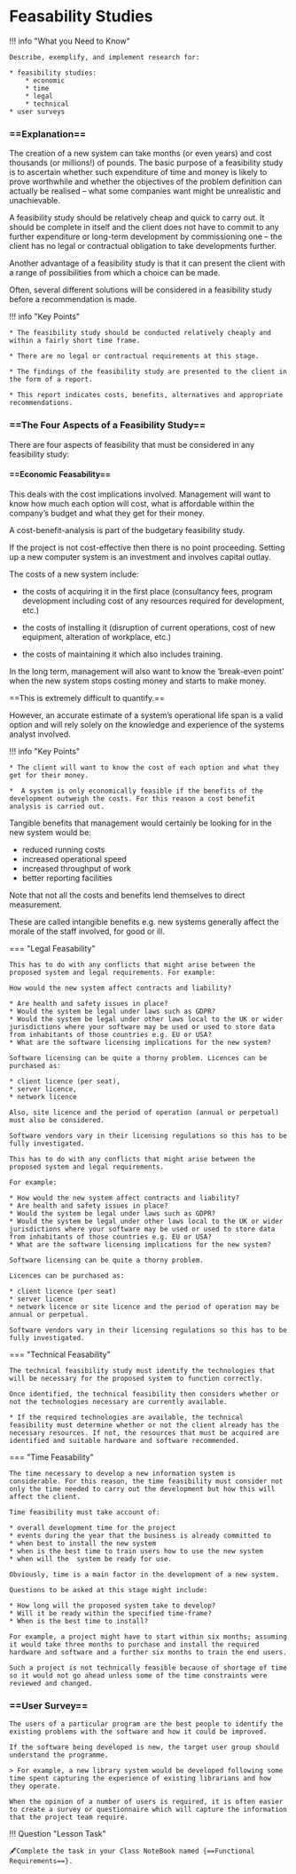 # Feasability Studies

!!! info "What you Need to Know"

    Describe, exemplify, and implement research for:
 
    * feasibility studies:
		* economic
		* time
		* legal
		* technical
    * user surveys

### ==Explanation==

The creation of a new system can take months (or even years) and cost thousands (or millions!) of pounds. The basic purpose of a feasibility study is to ascertain whether such expenditure of time and money is likely to prove worthwhile and whether the objectives of the problem definition can actually be realised – what some companies want might be unrealistic and unachievable. 
	
A feasibility study should be relatively cheap and quick to carry out. It should be complete in itself and the client does not have to commit to any further expenditure or long-term development by commissioning one – the client has no legal or contractual obligation to take developments further. 
	
Another advantage of a feasibility study is that it can present the client with a range of possibilities from which a choice can be made. 
	
Often, several different solutions will be considered in a feasibility study before a recommendation is made. 
	
!!! info "Key Points"
	
    * The feasibility study should be conducted relatively cheaply and within a fairly short time frame. 
	
    * There are no legal or contractual requirements at this stage.
	
    * The findings of the feasibility study are presented to the client in the form of a report.
	
    * This report indicates costs, benefits, alternatives and appropriate recommendations.

### ==The Four Aspects of a Feasibility Study==

There are four aspects of feasibility that must be considered in any feasibility study:

#### ==Economic Feasability==

This deals with the cost implications involved. Management will want to know how much each option will cost, what is affordable within the company’s budget and what they get for their money. 

A cost-benefit-analysis is part of the budgetary feasibility study. 
    
If the project is not cost-effective then there is no point proceeding. Setting up a new computer system is an investment and involves capital outlay. 
    
The costs of a new system include:
    
* the costs of acquiring it in the first place (consultancy fees, program development including cost of any resources required for development, etc.)
    
* the costs of installing it (disruption of current operations, cost of new equipment, alteration of workplace, etc.)
    
* the costs of maintaining it which also includes training. 
    
In the long term, management will also want to know the ‘break-even point’ when the new system stops costing money and starts to make money. 
    
==This is extremely difficult to quantify.==
    
However, an accurate estimate of a system’s operational life span is a valid option and will rely solely on the knowledge and experience of the systems analyst involved.
	
!!! info "Key Points"
	    
    * The client will want to know the cost of each option and what they get for their money.
		
    *  A system is only economically feasible if the benefits of the development outweigh the costs. For this reason a cost benefit analysis is carried out.
	
Tangible benefits that management would certainly be looking for in the new system would be:

* reduced running costs
* increased operational speed
* increased throughput of work
* better reporting facilities

Note that not all the costs and benefits lend themselves to direct measurement. 

These are called intangible benefits e.g. new systems generally affect the morale of the staff involved, for good or ill. 


=== "Legal Feasability"

	This has to do with any conflicts that might arise between the proposed system and legal requirements. For example:
	    
	How would the new system affect contracts and liability?
	    
	* Are health and safety issues in place?
	* Would the system be legal under laws such as GDPR?
	* Would the system be legal under other laws local to the UK or wider jurisdictions where your software may be used or used to store data from inhabitants of those countries e.g. EU or USA?
	* What are the software licensing implications for the new system?
	    
	Software licensing can be quite a thorny problem. Licences can be purchased as:
	    
	* client licence (per seat), 
	* server licence, 
	* network licence
	    
	Also, site licence and the period of operation (annual or perpetual) must also be considered. 
	
	Software vendors vary in their licensing regulations so this has to be fully investigated.

	This has to do with any conflicts that might arise between the proposed system and legal requirements. 
	
	For example:
	
	* How would the new system affect contracts and liability?
	* Are health and safety issues in place?
	* Would the system be legal under laws such as GDPR?
	* Would the system be legal under other laws local to the UK or wider jurisdictions where your software may be used or used to store data from inhabitants of those countries e.g. EU or USA?
	* What are the software licensing implications for the new system?
	
	Software licensing can be quite a thorny problem. 
	
	Licences can be purchased as:
	
	* client licence (per seat)
	* server licence
	* network licence or site licence and the period of operation may be annual or perpetual.
	
	Software vendors vary in their licensing regulations so this has to be fully investigated.

    
=== "Technical Feasability"

    The technical feasibility study must identify the technologies that will be necessary for the proposed system to function correctly. 

    Once identified, the technical feasibility then considers whether or not the technologies necessary are currently available.

    * If the required technologies are available, the technical feasibility must determine whether or not the client already has the necessary resources. If not, the resources that must be acquired are identified and suitable hardware and software recommended.

=== "Time Feasability"

    The time necessary to develop a new information system is considerable. For this reason, the time feasibility must consider not only the time needed to carry out the development but how this will affect the client.

    Time feasibility must take account of:
    
    * overall development time for the project
    * events during the year that the business is already committed to
    * when best to install the new system
    * when is the best time to train users how to use the new system
    * when will the  system be ready for use.

    Obviously, time is a main factor in the development of a new system.

    Questions to be asked at this stage might include:

    * How long will the proposed system take to develop?
    * Will it be ready within the specified time-frame?
    * When is the best time to install?

    For example, a project might have to start within six months; assuming it would take three months to purchase and install the required hardware and software and a further six months to train the end users. 
    
    Such a project is not technically feasible because of shortage of time so it would not go ahead unless some of the time constraints were reviewed and changed.


### ==User Survey==

    The users of a particular program are the best people to identify the existing problems with the software and how it could be improved.

    If the software being developed is new, the target user group should understand the programme. 

    > For example, a new library system would be developed following some time spent capturing the experience of existing librarians and how they operate.

    When the opinion of a number of users is required, it is often easier to create a survey or questionnaire which will capture the information that the project team require.

!!! Question "Lesson Task"

    🖋️Complete the task in your Class NoteBook named {==Functional Requirements==}.
